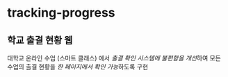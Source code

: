 # tracking-progress

## 학교 출결 현황 웹
대학교 온라인 수업 (스마트 클래스) 에서 *출결 확인 시스템에 불편함을 개선*하여
모든 수업의 출결 현황을 *한 페이지에서 확인 가능*하도록 구현
